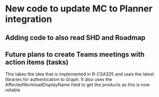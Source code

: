 # New code to update MC to Planner integration

## Adding code to also read SHD and Roadmap
## Future plans to create Teams meetings with action items (tasks)

This takes the idea that is implemented in R-CSA325 and uses the latest libraries for authentication to Graph.
It also uses the AffectedWorkloadDisplayName field to get the products as this is now reliable